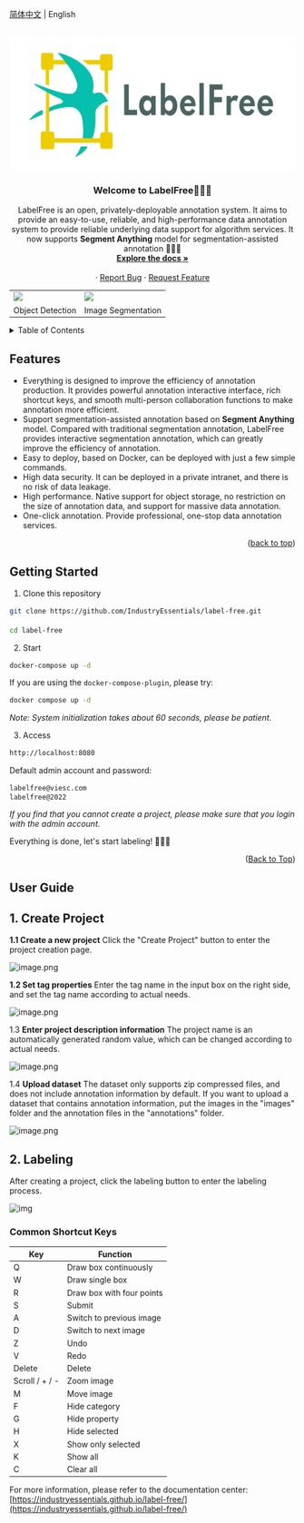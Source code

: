 <a name="readme-top"></a>
[简体中文](./README.md) | English
<!-- PROJECT LOGO -->
<br />
<div align="center">
  <a href="https://github.com/IndustryEssentials/label-free">
    <img src="docs/assets/logo.jpg" alt="Logo" width="665" height="234">
  </a>

  <h3 align="center">Welcome to LabelFree👋👋👋</h3>

  <p align="center">
    LabelFree is an open, privately-deployable annotation system. It aims to provide an easy-to-use, reliable, and high-performance data annotation system to provide reliable underlying data support for algorithm services.
    It now supports <b>Segment Anything</b> model for segmentation-assisted annotation 🚀🚀🚀
    <br />
    <a href="https://labelfree.gitee.io/label-free/"><strong>Explore the docs »</strong></a>
    <br />
    <br />
    ·
    <a href="https://github.com/IndustryEssentials/label-free/issues">Report Bug</a>
    ·
    <a href="https://github.com/IndustryEssentials/label-free/issues">Request Feature</a>
  </p>
</div>

</div>

<div align="center">
<table>
    <tr>
        <td><img src="https://files.catbox.moe/7aczgb.gif"></td>
        <td><img src="https://files.catbox.moe/3dzyj2.gif"></td>
    <tr>
    <tr>
        <td align="center">Object Detection</td>
        <td align="center">Image Segmentation</td>
    <tr>

</table>
</div>

<!-- TABLE OF CONTENTS -->
<details>
  <summary>Table of Contents</summary>
  <ol>
    <li>
      <a href="#features">Features</a>
    </li>
    <li>
      <a href="#getting-started">Getting Started</a>
    </li>
    <li>
      <a href="#user-guide">User Guide</a>
    </li>
  </ol>
</details>

## Features
- Everything is designed to improve the efficiency of annotation production. It provides powerful annotation interactive interface, rich shortcut keys, and smooth multi-person collaboration functions to make annotation more efficient.
- Support segmentation-assisted annotation based on **Segment Anything** model. Compared with traditional segmentation annotation, LabelFree provides interactive segmentation annotation, which can greatly improve the efficiency of annotation.
- Easy to deploy, based on Docker, can be deployed with just a few simple commands.
- High data security. It can be deployed in a private intranet, and there is no risk of data leakage.
- High performance. Native support for object storage, no restriction on the size of annotation data, and support for massive data annotation.
- One-click annotation. Provide professional, one-stop data annotation services.
<p align="right">(<a href="#top">back to top</a>)</p>

## Getting Started

1. Clone this repository
```bash
git clone https://github.com/IndustryEssentials/label-free.git

cd label-free
```

2. Start
```bash
docker-compose up -d
```

If you are using the `docker-compose-plugin`, please try:
```bash
docker compose up -d
```

*Note: System initialization takes about 60 seconds, please be patient.*

3. Access

```bash
http://localhost:8080
```

Default admin account and password:


```
labelfree@viesc.com
labelfree@2022
```
*If you find that you cannot create a project, please make sure that you login with the admin account.*

Everything is done, let's start labeling! 🍻🍻🍻
<p align="right">(<a href="#readme-top">Back to Top</a>)</p>

## User Guide

## 1. Create Project

**1.1 Create a new project**
Click the "Create Project" button to enter the project creation page.

![image.png](https://labelfree.oss-cn-shenzhen.aliyuncs.com/public/label/image.png)

**1.2 Set tag properties**
Enter the tag name in the input box on the right side, and set the tag name according to actual needs.

![image.png](https://labelfree.oss-cn-shenzhen.aliyuncs.com/public/label/image%20%281%29.png)

1.3 **Enter project description information**
The project name is an automatically generated random value, which can be changed according to actual needs.

![image.png](https://labelfree.oss-cn-shenzhen.aliyuncs.com/public/label/image%20%282%29.png)

1.4 **Upload dataset**
The dataset only supports zip compressed files, and does not include annotation information by default. If you want to upload a dataset that contains annotation information, put the images in the "images" folder and the annotation files in the "annotations" folder.

![image.png](https://labelfree.oss-cn-shenzhen.aliyuncs.com/public/label/image%20%283%29.png)

## 2. Labeling

After creating a project, click the labeling button to enter the labeling process.

![img](https://files.catbox.moe/7aczgb.gif)

### Common Shortcut Keys

| Key         | Function     |
| ----------- | ------------ |
| Q           | Draw box continuously |
| W           | Draw single box |
| R           | Draw box with four points |
| S           | Submit |
| A           | Switch to previous image |
| D           | Switch to next image |
| Z           | Undo |
| V           | Redo |
| Delete      | Delete |
| Scroll / + / -  | Zoom image |
| M           | Move image |
| F           | Hide category |
| G           | Hide property |
| H           | Hide selected |
| X           | Show only selected |
| K           | Show all |
| C           | Clear all |

For more information, please refer to the documentation center: [https://industryessentials.github.io/label-free/](https://industryessentials.github.io/label-free/)